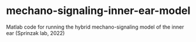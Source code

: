 # mechano-signaling-inner-ear-model
Matlab code for running the hybrid mechano-signaling model of the inner ear (Sprinzak lab, 2022)
